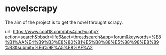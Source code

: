 # novelscrapy
The aim of the project is to get the novel throught scrapy.

url: https://www.cool18.com/bbs4/index.php?action=search&bbsdr=life6&act=threadsearch&app=forum&keywords=%E8%B1%AA%E4%B9%B3%E8%80%81%E5%B8%88%E5%88%98%E8%89%B3&submit=%E6%9F%A5%E8%AF%A2
